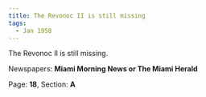 ```yaml
---  
title: The Revonoc II is still missing  
tags:  
  - Jan 1958  
---  
```

  
The Revonoc II is still missing.  
  
Newspapers: **Miami Morning News or The Miami Herald**  
  
Page: **18**, Section: **A** 
